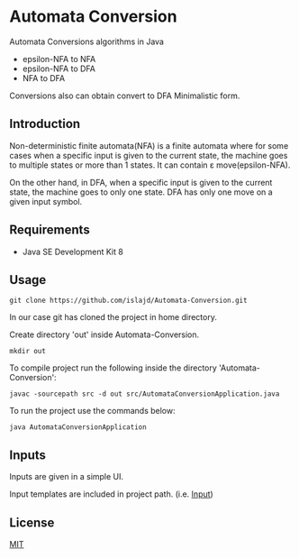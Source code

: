 # Automata Conversion
Automata Conversions algorithms in Java

- epsilon-NFA to NFA
- epsilon-NFA to DFA
- NFA to DFA 

Conversions also can obtain convert to DFA Minimalistic form.

## Introduction
Non-deterministic finite automata(NFA) is a finite automata where 
for some cases when a specific input is given to the current state, 
the machine goes to multiple states or more than 1 states. It can contain ε move(epsilon-NFA).

On the other hand, in DFA, when a 
specific input is given to the current state, the machine 
goes to only one state. DFA has only one move on a given input symbol.

## Requirements
- Java SE Development Kit 8

## Usage
```
git clone https://github.com/islajd/Automata-Conversion.git
```
In our case git has cloned the project in home directory.

Create directory 'out' inside Automata-Conversion.
```
mkdir out
```
To compile project run the following inside the directory 'Automata-Conversion':
```
javac -sourcepath src -d out src/AutomataConversionApplication.java
```
To run the project use the commands below:
```
java AutomataConversionApplication
```
## Inputs
Inputs are given in a simple UI.

Input templates are included in project path. (i.e. [Input](input))
## License
[MIT](LICENSE)
